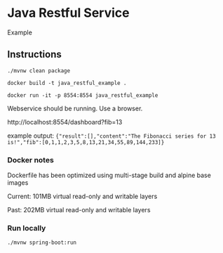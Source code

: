 # Java Restful Service

Example 


## Instructions

`./mvnw clean package`

`docker build -t java_restful_example .`

`docker run -it -p 8554:8554 java_restful_example`

Webservice should be running. Use a browser.

http://localhost:8554/dashboard?fib=13

example output: 
`{"result":[],"content":"The Fibonacci series for 13 is!","fib":[0,1,1,2,3,5,8,13,21,34,55,89,144,233]}`

### Docker notes
Dockerfile has been optimized using multi-stage build and alpine base images

Current:
101MB virtual read-only and writable layers

Past:
202MB virtual read-only and writable layers


### Run locally

`./mvnw spring-boot:run`